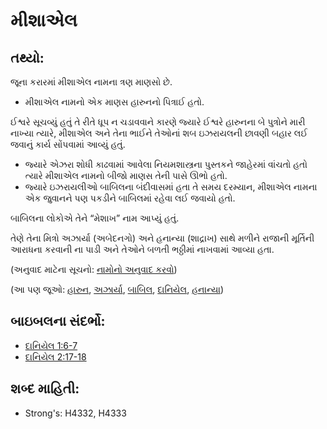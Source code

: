 # મીશાએલ 

## તથ્યો: 

જૂના કરારમાં મીશાએલ નામના ત્રણ માણસો છે.

* મીશાએલ નામનો એક માણસ હારુનનો પિત્રાઈ હતો.

ઈશ્વરે સૂચવ્યું હતું તે રીતે ધૂપ ન ચડાવવાને કારણે જ્યારે ઈશ્વરે હારુનના બે પુત્રોને મારી નાખ્યા ત્યારે, મીશાએલ અને તેના ભાઈને તેઓનાં શબ ઇઝરાયલની છાવણી બહાર લઈ જવાનું કાર્ય સોંપવામાં આવ્યું હતું.

* જ્યારે એઝરા શોધી કાઢવામાં આવેલા નિયમશાસ્ત્રના પુસ્તકને જાહેરમાં વાંચતો હતો ત્યારે મીશાએલ નામનો બીજો માણસ તેની પાસે ઊભો હતો.
* જ્યારે ઇઝરાયલીઓ બાબિલના બંદીવાસમાં હતા તે સમય દરમ્યાન, મીશાએલ નામના એક જુવાનને પણ પકડીને બાબિલમાં રહેવા લઈ જવાયો હતો.

બાબિલના લોકોએ તેને “મેશાખ” નામ આપ્યું હતું.

તેણે તેના મિત્રો અઝાર્યા (અબેદનગો) અને હનાન્યા (શાદ્રાખ) સાથે મળીને રાજાની મૂર્તિની આરાધના કરવાની ના પાડી અને તેઓને બળતી ભઠ્ઠીમાં નાખવામાં આવ્યા હતા.

(અનુવાદ માટેના સૂચનો: [નામોનો અનુવાદ કરવો](rc://gu/ta/man/translate/translate-names))

(આ પણ જૂઓ: [હારુન](../names/aaron.md), [અઝાર્યા](../names/azariah.md), [બાબિલ](../names/babylon.md), [દાનિયેલ](../names/daniel.md), [હનાન્યા](../names/hananiah.md))

## બાઇબલના સંદર્ભો: 

* [દાનિયેલ 1:6-7](rc://gu/tn/help/dan/01/06)
* [દાનિયેલ 2:17-18](rc://gu/tn/help/dan/02/17)

## શબ્દ માહિતી: 

* Strong's: H4332, H4333
